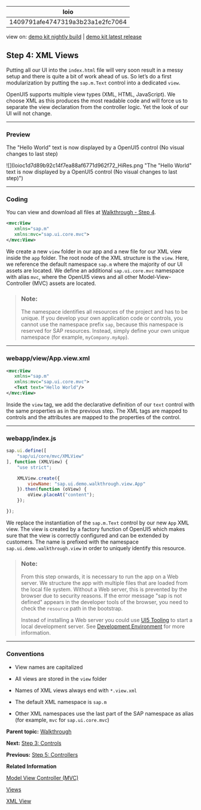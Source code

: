 <!-- loio1409791afe4747319a3b23a1e2fc7064 -->

| loio |
| -----|
| 1409791afe4747319a3b23a1e2fc7064 |

<div id="loio">

view on: [demo kit nightly build](https://openui5nightly.hana.ondemand.com/#/topic/1409791afe4747319a3b23a1e2fc7064) | [demo kit latest release](https://openui5.hana.ondemand.com/#/topic/1409791afe4747319a3b23a1e2fc7064)</div>

## Step 4: XML Views

Putting all our UI into the `index.html` file will very soon result in a messy setup and there is quite a bit of work ahead of us. So let’s do a first modularization by putting the `sap.m.Text` control into a dedicated `view`.

OpenUI5 supports multiple view types \(XML, HTML, JavaScript\). We choose XML as this produces the most readable code and will force us to separate the view declaration from the controller logic. Yet the look of our UI will not change.

***

### Preview

   
  
<a name="loio1409791afe4747319a3b23a1e2fc7064__fig_r1j_pst_mr"/>The "Hello World" text is now displayed by a OpenUI5 control \(No visual changes to last step\)

 ![](loioc1d7d89b92c14f7ea88af6771d962f72_HiRes.png "The "Hello World" text is now displayed by a OpenUI5 control (No
					visual changes to last step)") 

***

### Coding

You can view and download all files at [Walkthrough - Step 4](https://openui5.hana.ondemand.com/explored.html#/sample/sap.m.tutorial.walkthrough.04/preview).

``` xml
<mvc:View
   xmlns="sap.m"
   xmlns:mvc="sap.ui.core.mvc">
</mvc:View>
```

We create a new `view` folder in our app and a new file for our XML view inside the `app` folder. The root node of the XML structure is the `view`. Here, we reference the default namespace `sap.m` where the majority of our UI assets are located. We define an additional `sap.ui.core.mvc` namespace with alias `mvc`, where the OpenUI5 views and all other Model-View-Controller \(MVC\) assets are located.

> ### Note:  
> The namespace identifies all resources of the project and has to be unique. If you develop your own application code or controls, you cannot use the namespace prefix `sap`, because this namespace is reserved for SAP resources. Instead, simply define your own unique namespace \(for example, `myCompany.myApp`\).

***

### webapp/view/App.view.xml

``` xml
<mvc:View
   xmlns="sap.m"
   xmlns:mvc="sap.ui.core.mvc">
   <Text text="Hello World"/>
</mvc:View>

```

Inside the `view` tag, we add the declarative definition of our `text` control with the same properties as in the previous step. The XML tags are mapped to controls and the attributes are mapped to the properties of the control.

***

<a name="loio1409791afe4747319a3b23a1e2fc7064__section_nlq_g1w_xfb"/>

### webapp/index.js

``` js
sap.ui.define([
	"sap/ui/core/mvc/XMLView"
], function (XMLView) {
	"use strict";

	XMLView.create({
		viewName: "sap.ui.demo.walkthrough.view.App"
	}).then(function (oView) {
		oView.placeAt("content");
	});

});

```

We replace the instantiation of the `sap.m.Text` control by our new `App` XML view. The view is created by a factory function of OpenUI5 which makes sure that the view is correctly configured and can be extended by customers. The name is prefixed with the namespace `sap.ui.demo.walkthrough.view` in order to uniquely identify this resource.

> ### Note:  
> From this step onwards, it is necessary to run the app on a Web server. We structure the app with multiple files that are loaded from the local file system. Without a Web server, this is prevented by the browser due to security reasons. If the error message "sap is not defined" appears in the developer tools of the browser, you need to check the `resource` path in the bootstrap.
> 
> Instead of installing a Web server you could use [UI5 Tooling](https://sap.github.io/ui5-tooling/) to start a local development server. See [Development Environment](Development_Environment_7bb04e0.md) for more information.

***

### Conventions

-   View names are capitalized

-   All views are stored in the `view` folder

-   Names of XML views always end with `*.view.xml`

-   The default XML namespace is `sap.m`

-   Other XML namespaces use the last part of the SAP namespace as alias \(for example, `mvc` for `sap.ui.core.mvc`\)


**Parent topic:** [Walkthrough](Walkthrough_3da5f4b.md "In this tutorial we will introduce you to all major development paradigms of OpenUI5.")

**Next:** [Step 3: Controls](Step_3_Controls_ddbceec.md "Now it is time to build our first little UI by replacing the “Hello World” text in the HTML body by the OpenUI5 control sap.m.Text. In the beginning, we will use the JavaScript control interface to set up the UI, the control instance is then placed into the HTML body.")

**Previous:** [Step 5: Controllers](Step_5_Controllers_50579dd.md "In this step, we replace the text with a button and show the “Hello World” message when the button is pressed. The handling of the button's press event is implemented in the controller of the view.")

**Related Information**  


[Model View Controller \(MVC\)](Model_View_Controller_MVC_91f2334.md "The Model View Controller (MVC) concept is used in OpenUI5 to separate the representation of information from the user interaction. This separation facilitates development and the changing of parts independently.")

[Views](Views_91f27e3.md "The view in the Model-View-Controller (MVC) concept is responsible for defining and rendering the UI. OpenUI5 supports predefined view types.")

[XML View](XML_View_91f2928.md "The XML view type is defined in an XML file. The file name either ends with .view.xml or as an XML string. The file name and the folder structure together specify the name of the view that equals the OpenUI5 module name.")

